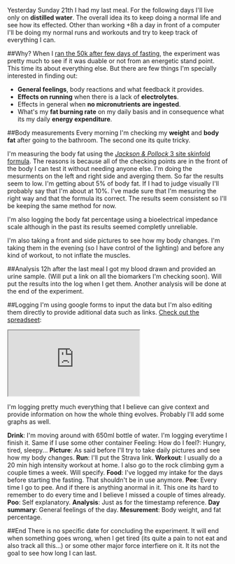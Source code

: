 Yesterday Sunday 21th I had my last meal. For the following days I'll live only on **distilled water**.
The overall idea its to keep doing a normal life and see how its effected.
Other than working +8h a day in front of a computer I'll be doing my normal runs and workouts and try to keep track of everything I can.

##Why?
When I [ran the 50k after few days of fasting](http://blog.xavivives.com/post/134198815248/running-50km-after-82h-of-fasting-my-conclusions), the experiment was pretty much to see if it was duable or not from an energetic stand point. This time its about everything else. But there are few things I'm specially interested in finding out:

- **General feelings**, body reactions and what feedback it provides. 
- **Effects on running** when there is a lack of **electrolytes**. 
- Effects in general when **no micronutrients are ingested**. 
- What's my **fat burning rate** on my daily basis and in consequence what its my daily **energy expenditure**. 

##Body measurements
Every morning I'm checking my **weight** and **body fat** after going to the bathroom. The second one its quite tricky.

I'm measuring the body fat using the [*Jackson & Pollock* 3 site skinfold formula](http://www.topendsports.com/testing/density-jackson-pollock.htm). The reasons is because all of the checking points are in the front of the body I can test it without needing anyone else. I'm doing the mesurments on the left and right side and averging them.
So far the results seem to low. I'm getting about 5% of body fat. If I had to judge visually I'll probably say that I'm about at 10%. I've made sure that I'm mesuring the right way and that the formula its correct.
The results seem consistent so I'll be keeping the same method for now.

I'm also logging the body fat percentage using a bioelectrical impedance scale although in the past its results seemed completly unreliable.

I'm also taking a front and side pictures to see how my body changes. I'm taking them in the evening (so I have control of the lighting) and before any kind of workout, to not inflate the muscles.

##Analysis
12h after the last meal I got my blood drawn and provided an urine sample. (Will put a link on all the biomarkers I'm checking soon).
Will put the results into the log when I get them.
Another analysis will be done at the end of the experiment.

##Logging
I'm using google forms to input the data but I'm also editing them directly to provide aditional data such as links. [Check out the spreadseet](https://docs.google.com/spreadsheets/d/1UQPrhwwYjTwiHFrJld90puwU0neW8Cga6Hk4Q-75inQ/pubhtml):

<iframe src="https://docs.google.com/spreadsheets/d/1UQPrhwwYjTwiHFrJld90puwU0neW8Cga6Hk4Q-75inQ/pubhtml?widget=true&headers=false"></iframe>

I'm logging pretty much everything that I believe can give context and provide information on how the whole thing evolves. Probably I'll add some graphs as well.

**Drink**: I'm moving around with 650ml bottle of water. I'm logging everytime I finish it. Same if I use some other container
Feeling: How do I feel?: Hungry, tired, sleepy...
**Picture**: As said before I'll try to take daily pictures and see how my body changes.
**Run**: I'll put the Strava link.
**Workout**: I usually do a 20 min high intensity workout at home. I also go to the rock climbing gym a couple times a week. Will specify.
**Food**: I've logged my intake for the days before starting the fasting. That shouldn't be in use anymore.
**Pee**: Every time I go to pee. And if there is anything anormal in it. This one its hard to remember to do every time and I believe I missed a couple of times already.
**Poo**: Self explanatory.
**Analysis**: Just as for the timestamp reference.
**Day summary**: General feelings of the day.
**Mesurement**: Body weight, and fat percentage.

##End
There is no specific date for concluding the experiment. It will end when something goes wrong, when I get tired (its quite a pain to not eat and also track all this...) or some other major force interfiere on it.
It its not the goal to see how long I can last.